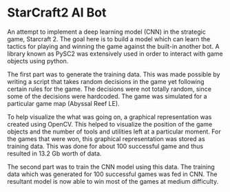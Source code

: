 # StarCraft2 AI Bot

An attempt to implement a deep learning model (CNN) in the strategic game, Starcraft 2. The goal here is to build a model which can learn the tactics for playing and winning the game against the built-in another bot. A library known as PySC2 was extensively used in order to interact with game objects using python.

The first part was to generate the training data. This was made possible by writing a script that takes random decisions in the game yet following certain rules for the game. The decisions were not totally random, since some of the decisions were hardcoded. The game was simulated for a particular game map (Abyssal Reef LE).

To help visualize the what was going on, a graphical representation was created using OpenCV. This helped to visualize the position of the game objects and the number of tools and utilities left at a particular moment. For the games that were won, this graphical representation was stored as training data. This was done for about 100 successful game and thus resulted in 13.2 Gb worth of data. 

The second part was to train the CNN model using this data. The training data which was generated for 100 successful games was fed in CNN. The resultant model is now able to win most of the games at medium difficulty.
